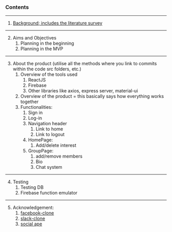 ### Contents

---
1. [Background; includes the literature survey](https://cseegit.essex.ac.uk/ce301_2020/ce301_rai_ajaya/-/blob/master/Challenge%20Week/Background.md)
---
2. Aims and Objectives
    1. Planning in the beginning
    2. Planning in the MVP
---
3. About the product (utilise all the methods where you link to commits within the code src folders, etc.)
    1. Overview of the tools used
        1. ReactJS
        2. Firebase
        3. Other libraries like axios, express server, material-ui
    2. Overview of the product = this basically says how everything works together
    3. Functionalities:
        1. Sign in
        2. Log-in
        3. Navigation header
            1. Link to home
            2. Link to logout
        4. HomePage: 
            1. Add/delete interest
        5. GroupPage: 
            1. add/remove members
            2. Bio
            3. Chat system
---
4. Testing
    1. Testing DB
    2. Firebase function emulator
---
5. Acknowledgement:
    1. [facebook-clone](https://cseegit.essex.ac.uk/ce301_2020/ce301_rai_ajaya/-/tree/master/Summer%20preparation/Projects)
    2. [slack-clone](https://cseegit.essex.ac.uk/ce301_2020/ce301_rai_ajaya/-/tree/master/Summer%20preparation/Projects)
    3. [social ape](https://cseegit.essex.ac.uk/ce301_2020/ce301_rai_ajaya/-/tree/master/Challenge%20Week/Project)
